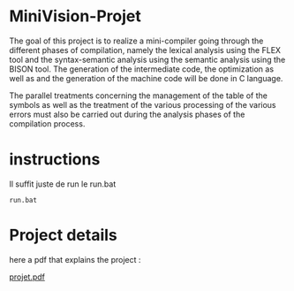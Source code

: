 # MiniVision-Projet

The goal of this project is to realize a mini-compiler going through the different phases of
compilation, namely the lexical analysis using the FLEX tool and the syntax-semantic analysis using the
semantic analysis using the BISON tool. The generation of the intermediate code, the optimization as well as
and the generation of the machine code will be done in C language.

The parallel treatments concerning the management of the table of the symbols as well as the treatment of the various
processing of the various errors must also be carried out during the analysis phases of the
compilation process.

# instructions

Il suffit juste de run le run.bat

```
run.bat
```

# Project details

here a pdf that explains the project :

[projet.pdf](https://github.com/LyesYe/MiniVision-Projet/files/11033086/projet.pdf)
